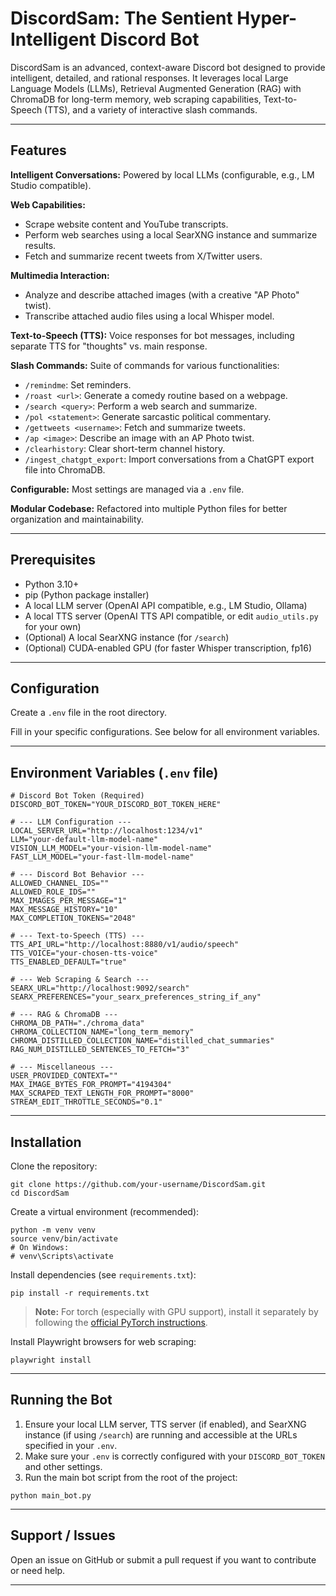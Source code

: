 # DiscordSam: The Sentient Hyper-Intelligent Discord Bot

DiscordSam is an advanced, context-aware Discord bot designed to provide intelligent, detailed, and rational responses. It leverages local Large Language Models (LLMs), Retrieval Augmented Generation (RAG) with ChromaDB for long-term memory, web scraping capabilities, Text-to-Speech (TTS), and a variety of interactive slash commands.

---

## Features

**Intelligent Conversations:**
Powered by local LLMs (configurable, e.g., LM Studio compatible).

**Web Capabilities:**

* Scrape website content and YouTube transcripts.
* Perform web searches using a local SearXNG instance and summarize results.
* Fetch and summarize recent tweets from X/Twitter users.

**Multimedia Interaction:**

* Analyze and describe attached images (with a creative "AP Photo" twist).
* Transcribe attached audio files using a local Whisper model.

**Text-to-Speech (TTS):**
Voice responses for bot messages, including separate TTS for "thoughts" vs. main response.

**Slash Commands:**
Suite of commands for various functionalities:

* `/remindme`: Set reminders.
* `/roast <url>`: Generate a comedy routine based on a webpage.
* `/search <query>`: Perform a web search and summarize.
* `/pol <statement>`: Generate sarcastic political commentary.
* `/gettweets <username>`: Fetch and summarize tweets.
* `/ap <image>`: Describe an image with an AP Photo twist.
* `/clearhistory`: Clear short-term channel history.
* `/ingest_chatgpt_export`: Import conversations from a ChatGPT export file into ChromaDB.

**Configurable:**
Most settings are managed via a `.env` file.

**Modular Codebase:**
Refactored into multiple Python files for better organization and maintainability.

---

## Prerequisites

* Python 3.10+
* pip (Python package installer)
* A local LLM server (OpenAI API compatible, e.g., LM Studio, Ollama)
* A local TTS server (OpenAI TTS API compatible, or edit `audio_utils.py` for your own)
* (Optional) A local SearXNG instance (for `/search`)
* (Optional) CUDA-enabled GPU (for faster Whisper transcription, fp16)

---

## Configuration

Create a `.env` file in the root directory.

Fill in your specific configurations. See below for all environment variables.

---

## Environment Variables (`.env` file)

```
# Discord Bot Token (Required)
DISCORD_BOT_TOKEN="YOUR_DISCORD_BOT_TOKEN_HERE"

# --- LLM Configuration ---
LOCAL_SERVER_URL="http://localhost:1234/v1"
LLM="your-default-llm-model-name"
VISION_LLM_MODEL="your-vision-llm-model-name"
FAST_LLM_MODEL="your-fast-llm-model-name"

# --- Discord Bot Behavior ---
ALLOWED_CHANNEL_IDS=""
ALLOWED_ROLE_IDS=""
MAX_IMAGES_PER_MESSAGE="1"
MAX_MESSAGE_HISTORY="10"
MAX_COMPLETION_TOKENS="2048"

# --- Text-to-Speech (TTS) ---
TTS_API_URL="http://localhost:8880/v1/audio/speech"
TTS_VOICE="your-chosen-tts-voice"
TTS_ENABLED_DEFAULT="true"

# --- Web Scraping & Search ---
SEARX_URL="http://localhost:9092/search"
SEARX_PREFERENCES="your_searx_preferences_string_if_any"

# --- RAG & ChromaDB ---
CHROMA_DB_PATH="./chroma_data"
CHROMA_COLLECTION_NAME="long_term_memory"
CHROMA_DISTILLED_COLLECTION_NAME="distilled_chat_summaries"
RAG_NUM_DISTILLED_SENTENCES_TO_FETCH="3"

# --- Miscellaneous ---
USER_PROVIDED_CONTEXT=""
MAX_IMAGE_BYTES_FOR_PROMPT="4194304"
MAX_SCRAPED_TEXT_LENGTH_FOR_PROMPT="8000"
STREAM_EDIT_THROTTLE_SECONDS="0.1"
```

---

## Installation

Clone the repository:

```
git clone https://github.com/your-username/DiscordSam.git
cd DiscordSam
```

Create a virtual environment (recommended):

```
python -m venv venv
source venv/bin/activate
# On Windows:
# venv\Scripts\activate
```

Install dependencies (see `requirements.txt`):

```
pip install -r requirements.txt
```

> **Note:** For torch (especially with GPU support), install it separately by following the [official PyTorch instructions](https://pytorch.org/get-started/locally/).

Install Playwright browsers for web scraping:

```
playwright install
```

---

## Running the Bot

1. Ensure your local LLM server, TTS server (if enabled), and SearXNG instance (if using `/search`) are running and accessible at the URLs specified in your `.env`.
2. Make sure your `.env` is correctly configured with your `DISCORD_BOT_TOKEN` and other settings.
3. Run the main bot script from the root of the project:

```
python main_bot.py
```

---

## Support / Issues

Open an issue on GitHub or submit a pull request if you want to contribute or need help.

---

